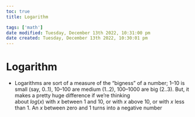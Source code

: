 ```yaml
---
toc: true
title: Logarithm

tags: ['math']
date modified: Tuesday, December 13th 2022, 10:31:00 pm
date created: Tuesday, December 13th 2022, 10:30:01 pm
---
```


# Logarithm


- Logarithms are sort of a measure of the “bigness” of a number; 1–10 is small (say, 0..1), 10–100 are medium (1..2), 100–1000 are big (2..3). But, it makes a pretty huge difference if we’re thinking about $log(x)$ with $x$ between 1 and 10, or with $x$ above 10, or with $x$ less than 1. An $x$ between zero and 1 turns into a negative number



